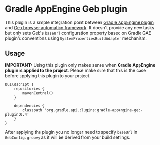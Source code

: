# Gradle AppEngine Geb plugin

This plugin is a simple integration point between [Gradle AppEngine plugin](https://github.com/GoogleCloudPlatform/gradle-apspengine-plugin) and [Geb browser automation framework](http://www.gebish.org/). It doesn't provide any new tasks but only sets Geb's `baseUrl` configuration property based on Gradle GAE plugin's conventions using `SystemPropertiesBuildAdapter` mechanism.

## Usage

**IMPORTANT:** Using this plugin only makes sense when **Gradle AppEngine plugin is applied to the project**. Please make sure that this is the case before applying this plugin to your project.

	buildscript {
		repositories {
			mavenCentral()
		}
		
		dependencies {
			classpath 'org.gradle.api.plugins:gradle-appengine-geb-plugin:0.4'
		}
	}
	
After applying the plugin you no longer need to specify `baseUrl` in `GebConfig.groovy` as it will be derived from your build settings.